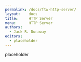 ```yaml
---
permalink: /docs/ftw-http-server/
layout:    docs
title:     HTTP Server
menu:      HTTP Server
authors:
  - Jack R. Dunaway
editors:
  - placeholder
---
```


placeholder
